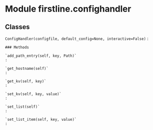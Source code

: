 Module firstline.confighandler
==============================

Classes
-------

`ConfigHandler(configfile, default_config=None, interactive=False)`
:   

    ### Methods

    `add_path_entry(self, key, Path)`
    :

    `get_hostname(self)`
    :

    `get_kv(self, key)`
    :

    `set_kv(self, key, value)`
    :

    `set_list(self)`
    :

    `set_list_item(self, key, value)`
    :